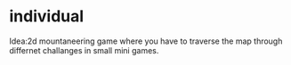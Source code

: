 # individual
Idea:2d mountaneering game where you have to traverse the map through differnet challanges in small mini games.
